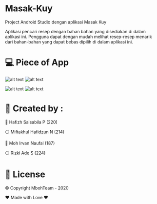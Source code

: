 # Masak-Kuy
Project Android Studio dengan aplikasi Masak Kuy

Aplikasi pencari resep dengan bahan bahan yang disediakan di dalam aplikasi ini.
Pengguna dapat dengan mudah melihat resep-resep menarik dari bahan-bahan yang dapat bebas dipilih di dalam aplikasi ini.



# :computer: Piece of App
![alt text](https://i.ibb.co/VNDdCCd/1.jpg) 
![alt text](https://i.ibb.co/DD10vk7/2.jpg) 

![alt text](https://i.ibb.co/JR02S0S/3.jpg) 
![alt text](https://i.ibb.co/Sf13tYJ/4.jpg)



# :art: Created by :

:red_circle: Hafizh Salsabila P (220)

:white_circle: Miftakhul Hafidzun N (214)

:red_circle: Moh Irvan Naufal (187)

:white_circle: Rizki Ade S (224)



# :closed_lock_with_key: License
:copyright: Copyright MbohTeam - 2020

:heart: Made with Love :heart:

